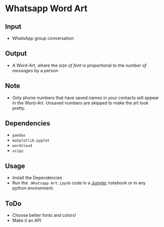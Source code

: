 # Whatsapp Word Art

## Input
- WhatsApp group conversation

## Output
- A Word-Art, where the _size of font_ is proportional to the _number of messages_ by a person

## Note
- Only phone numbers that have saved names in your contacts will appear in the Word-Art. Unsaved numbers are skipped to make the art look pretty.

## Dependencies
- `pandas`
- `matplotlib.pyplot`
- `wordcloud`
- `scipy`

## Usage
- Install the Dependencies
- Run the `.Whatsapp Art.ipynb` code in a [Jupyter](jupyter.org) notebook or in any python environment.

## ToDo
- Choose better fonts and colors!
- Make it an API
